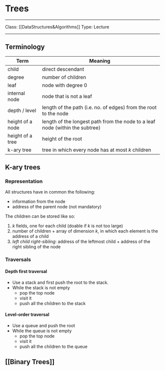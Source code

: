 # Trees
___
Class: [[DataStructures&Algorithms]]
Type: Lecture
___
## Terminology

| Term             | Meaning                                                                      |
| ---------------- | ---------------------------------------------------------------------------- |
| child            | direct descendant                                                            |
| degree           | number of children                                                           |
| leaf             | node with degree 0                                                           |
| internal node    | node that is not a leaf                                                      |
| depth / level    | length of the path (i.e. no. of edges) from the root to the node             |
| height of a node | length of the longest path from the node to a leaf node (within the subtree) |
| height of a tree | height of the root                                                           |
| k-ary tree       | tree in which every node has at most $k$ children                            |
## K-ary trees 
### Representation
All structures have in common the following:
- information from the node
- address of the parent node (not mandatory)

The children can be stored like so:
1. $k$ fields, one for each child (doable if $k$ is not too large)
2. number of children + array of dimension $k$, in which each element is the address of a child
3. *left child right-sibling*: address of the leftmost child + address of the right sibling of the node
### Traversals
#### Depth first traversal
- Use a stack and first push the root to the stack.
- While the stack is not empty
	- pop the top node
	- visit it
	- push all the children to the stack
#### Level-order traversal
- Use a queue and push the root 
- While the queue is not empty
	- pop the top node
	- visit it
	- push all the children to the queue

## [[Binary Trees]]

